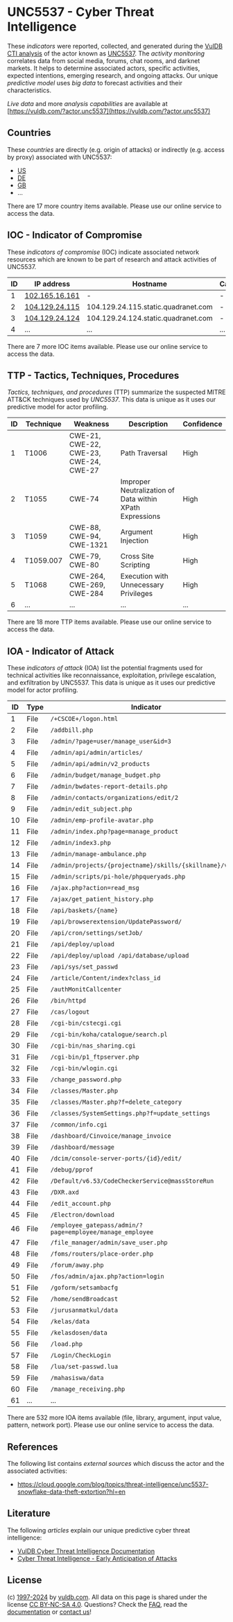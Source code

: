 # UNC5537 - Cyber Threat Intelligence

These _indicators_ were reported, collected, and generated during the [VulDB CTI analysis](https://vuldb.com/?kb.cti) of the actor known as [UNC5537](https://vuldb.com/?actor.unc5537). The _activity monitoring_ correlates data from social media, forums, chat rooms, and darknet markets. It helps to determine associated actors, specific activities, expected intentions, emerging research, and ongoing attacks. Our unique _predictive model_ uses _big data_ to forecast activities and their characteristics.

_Live data_ and more _analysis capabilities_ are available at [https://vuldb.com/?actor.unc5537](https://vuldb.com/?actor.unc5537)

## Countries

These _countries_ are directly (e.g. origin of attacks) or indirectly (e.g. access by proxy) associated with UNC5537:

* [US](https://vuldb.com/?country.us)
* [DE](https://vuldb.com/?country.de)
* [GB](https://vuldb.com/?country.gb)
* ...

There are 17 more country items available. Please use our online service to access the data.

## IOC - Indicator of Compromise

These _indicators of compromise_ (IOC) indicate associated network resources which are known to be part of research and attack activities of UNC5537.

ID | IP address | Hostname | Campaign | Confidence
-- | ---------- | -------- | -------- | ----------
1 | [102.165.16.161](https://vuldb.com/?ip.102.165.16.161) | - | - | High
2 | [104.129.24.115](https://vuldb.com/?ip.104.129.24.115) | 104.129.24.115.static.quadranet.com | - | High
3 | [104.129.24.124](https://vuldb.com/?ip.104.129.24.124) | 104.129.24.124.static.quadranet.com | - | High
4 | ... | ... | ... | ...

There are 7 more IOC items available. Please use our online service to access the data.

## TTP - Tactics, Techniques, Procedures

_Tactics, techniques, and procedures_ (TTP) summarize the suspected MITRE ATT&CK techniques used by _UNC5537_. This data is unique as it uses our predictive model for actor profiling.

ID | Technique | Weakness | Description | Confidence
-- | --------- | -------- | ----------- | ----------
1 | T1006 | CWE-21, CWE-22, CWE-23, CWE-24, CWE-27 | Path Traversal | High
2 | T1055 | CWE-74 | Improper Neutralization of Data within XPath Expressions | High
3 | T1059 | CWE-88, CWE-94, CWE-1321 | Argument Injection | High
4 | T1059.007 | CWE-79, CWE-80 | Cross Site Scripting | High
5 | T1068 | CWE-264, CWE-269, CWE-284 | Execution with Unnecessary Privileges | High
6 | ... | ... | ... | ...

There are 18 more TTP items available. Please use our online service to access the data.

## IOA - Indicator of Attack

These _indicators of attack_ (IOA) list the potential fragments used for technical activities like reconnaissance, exploitation, privilege escalation, and exfiltration by UNC5537. This data is unique as it uses our predictive model for actor profiling.

ID | Type | Indicator | Confidence
-- | ---- | --------- | ----------
1 | File | `/+CSCOE+/logon.html` | High
2 | File | `/addbill.php` | Medium
3 | File | `/admin/?page=user/manage_user&id=3` | High
4 | File | `/admin/api/admin/articles/` | High
5 | File | `/admin/api/admin/v2_products` | High
6 | File | `/admin/budget/manage_budget.php` | High
7 | File | `/admin/bwdates-report-details.php` | High
8 | File | `/admin/contacts/organizations/edit/2` | High
9 | File | `/admin/edit_subject.php` | High
10 | File | `/admin/emp-profile-avatar.php` | High
11 | File | `/admin/index.php?page=manage_product` | High
12 | File | `/admin/index3.php` | High
13 | File | `/admin/manage-ambulance.php` | High
14 | File | `/admin/projects/{projectname}/skills/{skillname}/video` | High
15 | File | `/admin/scripts/pi-hole/phpqueryads.php` | High
16 | File | `/ajax.php?action=read_msg` | High
17 | File | `/ajax/get_patient_history.php` | High
18 | File | `/api/baskets/{name}` | High
19 | File | `/api/browserextension/UpdatePassword/` | High
20 | File | `/api/cron/settings/setJob/` | High
21 | File | `/api/deploy/upload` | High
22 | File | `/api/deploy/upload /api/database/upload` | High
23 | File | `/api/sys/set_passwd` | High
24 | File | `/article/Content/index?class_id` | High
25 | File | `/authMonitCallcenter` | High
26 | File | `/bin/httpd` | Medium
27 | File | `/cas/logout` | Medium
28 | File | `/cgi-bin/cstecgi.cgi` | High
29 | File | `/cgi-bin/koha/catalogue/search.pl` | High
30 | File | `/cgi-bin/nas_sharing.cgi` | High
31 | File | `/cgi-bin/p1_ftpserver.php` | High
32 | File | `/cgi-bin/wlogin.cgi` | High
33 | File | `/change_password.php` | High
34 | File | `/classes/Master.php` | High
35 | File | `/classes/Master.php?f=delete_category` | High
36 | File | `/classes/SystemSettings.php?f=update_settings` | High
37 | File | `/common/info.cgi` | High
38 | File | `/dashboard/Cinvoice/manage_invoice` | High
39 | File | `/dashboard/message` | High
40 | File | `/dcim/console-server-ports/{id}/edit/` | High
41 | File | `/debug/pprof` | Medium
42 | File | `/Default/v6.53/CodeCheckerService@massStoreRun` | High
43 | File | `/DXR.axd` | Medium
44 | File | `/edit_account.php` | High
45 | File | `/Electron/download` | High
46 | File | `/employee_gatepass/admin/?page=employee/manage_employee` | High
47 | File | `/file_manager/admin/save_user.php` | High
48 | File | `/foms/routers/place-order.php` | High
49 | File | `/forum/away.php` | High
50 | File | `/fos/admin/ajax.php?action=login` | High
51 | File | `/goform/setsambacfg` | High
52 | File | `/home/sendBroadcast` | High
53 | File | `/jurusanmatkul/data` | High
54 | File | `/kelas/data` | Medium
55 | File | `/kelasdosen/data` | High
56 | File | `/load.php` | Medium
57 | File | `/Login/CheckLogin` | High
58 | File | `/lua/set-passwd.lua` | High
59 | File | `/mahasiswa/data` | High
60 | File | `/manage_receiving.php` | High
61 | ... | ... | ...

There are 532 more IOA items available (file, library, argument, input value, pattern, network port). Please use our online service to access the data.

## References

The following list contains _external sources_ which discuss the actor and the associated activities:

* https://cloud.google.com/blog/topics/threat-intelligence/unc5537-snowflake-data-theft-extortion?hl=en

## Literature

The following _articles_ explain our unique predictive cyber threat intelligence:

* [VulDB Cyber Threat Intelligence Documentation](https://vuldb.com/?kb.cti)
* [Cyber Threat Intelligence - Early Anticipation of Attacks](https://www.scip.ch/en/?labs.20201022)

## License

(c) [1997-2024](https://vuldb.com/?kb.changelog) by [vuldb.com](https://vuldb.com/?kb.about). All data on this page is shared under the license [CC BY-NC-SA 4.0](https://creativecommons.org/licenses/by-nc-sa/4.0/). Questions? Check the [FAQ](https://vuldb.com/?kb.faq), read the [documentation](https://vuldb.com/?kb) or [contact us](https://vuldb.com/?contact)!
